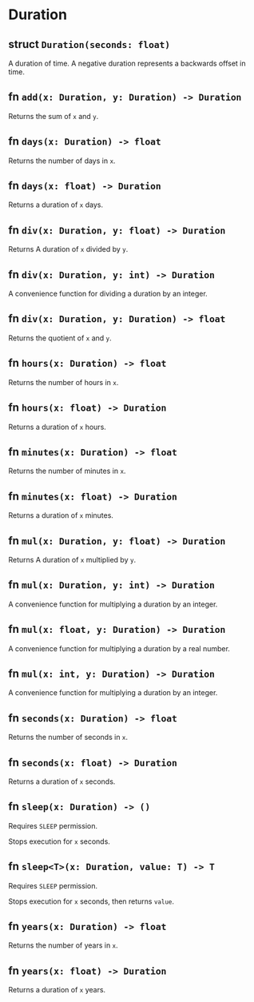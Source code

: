 # Duration

## struct `Duration(seconds: float)`

A duration of time. A negative duration represents a backwards offset in time.

## fn `add(x: Duration, y: Duration) -> Duration`

Returns the sum of `x` and `y`.

## fn `days(x: Duration) -> float`

Returns the number of days in `x`.

## fn `days(x: float) -> Duration`

Returns a duration of `x` days.

## fn `div(x: Duration, y: float) -> Duration`

Returns A duration of `x` divided by `y`.

## fn `div(x: Duration, y: int) -> Duration`

A convenience function for dividing a duration by an integer.

## fn `div(x: Duration, y: Duration) -> float`

Returns the quotient of `x` and `y`.

## fn `hours(x: Duration) -> float`

Returns the number of hours in `x`.

## fn `hours(x: float) -> Duration`

Returns a duration of `x` hours.

## fn `minutes(x: Duration) -> float`

Returns the number of minutes in `x`.

## fn `minutes(x: float) -> Duration`

Returns a duration of `x` minutes.

## fn `mul(x: Duration, y: float) -> Duration`

Returns A duration of `x` multiplied by `y`.

## fn `mul(x: Duration, y: int) -> Duration`

A convenience function for multiplying a duration by an integer.

## fn `mul(x: float, y: Duration) -> Duration`

A convenience function for multiplying a duration by a real number.

## fn `mul(x: int, y: Duration) -> Duration`

A convenience function for multiplying a duration by an integer.

## fn `seconds(x: Duration) -> float`

Returns the number of seconds in `x`.

## fn `seconds(x: float) -> Duration`

Returns a duration of `x` seconds.

## fn `sleep(x: Duration) -> ()`
Requires `SLEEP` permission.

Stops execution for `x` seconds.

## fn `sleep<T>(x: Duration, value: T) -> T`
Requires `SLEEP` permission.

Stops execution for `x` seconds, then returns `value`.

## fn `years(x: Duration) -> float`

Returns the number of years in `x`.

## fn `years(x: float) -> Duration`

Returns a duration of `x` years.